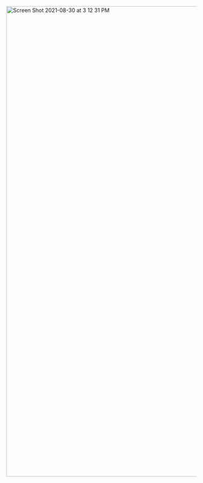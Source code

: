<img width="1242" alt="Screen Shot 2021-08-30 at 3 12 31 PM" src="https://user-images.githubusercontent.com/87321366/131399309-1a4c0c89-3912-4d5a-a44f-f88360de0497.png">
